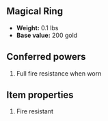 ## Magical Ring

- **Weight:** 0.1 lbs
- **Base value:** 200 gold

## Conferred powers

1. Full fire resistance when worn

## Item properties

1. Fire resistant

